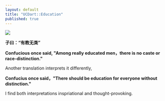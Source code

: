 ```yaml
---
layout: default
title: "UCDart::Education"
published: true
---
```


<img align="middle;" src="https://dart.ece.ucdavis.edu/images/teaching_confucious_1.jpg">

**子曰：“有教无类”**

**Confucious once said, "Among really educated men，there is no caste or race-distinction."**

Another translation interprets it differently,

**Confucius once said，"There should be education for everyone without distinction."**

I find both interpretations inspriational and thought-provoking. 
